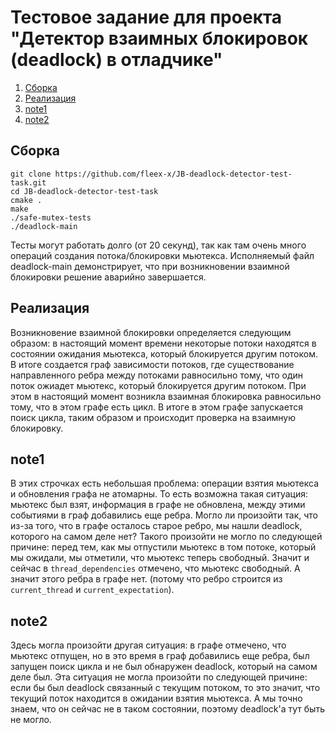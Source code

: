 # Тестовое задание для проекта "Детектор взаимных блокировок (deadlock) в отладчике"

1. [Сборка](#Сборка)
1. [Реализация](#Реализация)
1. [note1](#note1)
1. [note2](#note2)


## Сборка

```
git clone https://github.com/fleex-x/JB-deadlock-detector-test-task.git
cd JB-deadlock-detector-test-task
cmake .
make
./safe-mutex-tests
./deadlock-main
```

Тесты могут работать долго (от 20 секунд), так как там очень много операций создания потока/блокировки мьютекса. Исполняемый файл deadlock-main демонстрирует, что при возникновении взаимной блокировки решение аварийно завершается.

## Реализация
Возникновение взаимной блокировки определяется следующим образом: в настоящий момент времени некоторые потоки находятся в состоянии ожидания мьютекса, который блокируется другим потоком. В итоге создается граф зависимости потоков, где существование направленного ребра между потоками  равносильно тому, что один поток ожиадет мьютекс, который блокируется другим потоком. При этом в настоящий момент возникла взаимная блокировка равносильно тому, что в этом графе есть цикл. В итоге в этом графе запускается поиск цикла, таким образом и происходит проверка на взаимную блокировку.

## note1
В этих строчках есть небольшая проблема: операции взятия мьютекса и обновления графа не атомарны. То есть возможна такая ситуация: мьютекс был взят, информация в графе не обновлена, между этими событиями в граф добавились еще ребра. Могло ли произойти так, что из-за того, что в графе осталось старое ребро, мы нашли deadlock, которого на самом деле нет? Такого произойти не могло по следующей причине: перед тем, как мы отпустили мьютекс в том потоке, который мы ожидали, мы отметили, что мьютекс теперь свободный. Значит и сейчас в `thread_dependencies` отмечено, что мьютекс свободный. А значит этого ребра в графе нет. (потому что ребро строится из `current_thread` и `current_expectation`).

## note2
Здесь могла произойти другая ситуация: в графе отмечено, что мьютекс отпущен, но в это время в граф добавились еще ребра, был запущен поиск цикла и не был обнаружен deadlock, который на самом деле был. Эта ситуация не могла произойти по следующей причине: если бы был deadlock связанный с текущим потоком, то это значит, что текущий поток находится в ожидании взятия мьютекса. А мы точно знаем, что он сейчас не в таком состоянии, поэтому deadlock'a тут быть не могло.